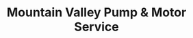 ---
title: "Mountain Valley Pump & Motor Service"
url: /logan/mountain-valley-pump-and-motor-service/
shop: trade
---